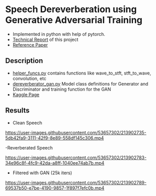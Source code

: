 # Speech Dereverberation using Generative Adversarial Training

- Implemented in python with help of pytorch.
- [Technical Report](Technical_Report.pdf) of this project
- [Reference Paper](https://drive.google.com/file/d/1igCjRad2nnB9fklrpvN7WoNLtLfjBTve/view?usp=sharing)

## Description
- [helper_funcs.py](helper_funcs.py) contains functions like wave_to_stft, stft_to_wave, convolution, etc
- [dereverberator_gan.py](dereverberator_gan.py) Model class definitions for Generator and Discriminator and training function for the GAN
- [Kaggle Page](https://www.kaggle.com/code/meetsable/dereverberation-with-gat/notebook)

## Results
- Clean Speech

https://user-images.githubusercontent.com/53657302/213902735-5db42fa9-3111-42f9-8e89-558df145c306.mp4

-Reverberated Speech

https://user-images.githubusercontent.com/53657302/213902783-34e96c8f-4fc9-42da-a8ff-1040ee74ab7b.mp4

- Filtered with GAN (25k iters)

https://user-images.githubusercontent.com/53657302/213902789-69537b50-e7be-4190-9857-1f897f7efc0b.mp4
